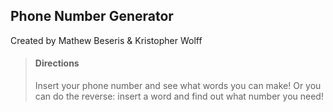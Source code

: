 <h2>Phone Number Generator</h2>
<p>Created by Mathew Beseris &amp; Kristopher Wolff</p>

<blockquote>
  <h4>Directions</h4>
  <p>Insert your phone number and see what words you can make! Or you can do the reverse: insert a word and find out what number you need!</p>
</blockquote>
